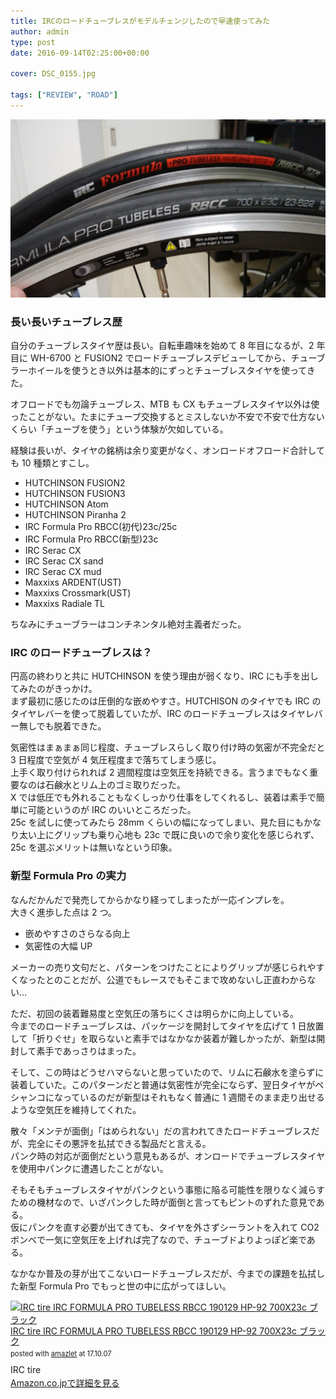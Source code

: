 ```yaml
---
title: IRCのロードチューブレスがモデルチェンジしたので早速使ってみた
author: admin
type: post
date: 2016-09-14T02:25:00+00:00

cover: DSC_0155.jpg

tags: ["REVIEW", "ROAD"]
---
```


![image](./DSC_0155.jpg)

### 長い長いチューブレス歴

自分のチューブレスタイヤ歴は長い。自転車趣味を始めて 8 年目になるが、2 年目に WH-6700 と FUSION2 でロードチューブレスデビューしてから、チューブラーホイールを使うとき以外は基本的にずっとチューブレスタイヤを使ってきた。

オフロードでも勿論チューブレス、MTB も CX もチューブレスタイヤ以外は使ったことがない。たまにチューブ交換するとミスしないか不安で不安で仕方ないくらい「チューブを使う」という体験が欠如している。

経験は長いが、タイヤの銘柄は余り変更がなく、オンロードオフロード合計しても 10 種類とすこし。

- HUTCHINSON FUSION2
- HUTCHINSON FUSION3
- HUTCHINSON Atom
- HUTCHINSON Piranha 2
- IRC Formula Pro RBCC(初代)23c/25c
- IRC Formula Pro RBCC(新型)23c
- IRC Serac CX
- IRC Serac CX sand
- IRC Serac CX mud
- Maxxixs ARDENT(UST)
- Maxxixs Crossmark(UST)
- Maxxixs Radiale TL

ちなみにチューブラーはコンチネンタル絶対主義者だった。

### IRC のロードチューブレスは？

円高の終わりと共に HUTCHINSON を使う理由が弱くなり、IRC にも手を出してみたのがきっかけ。  
まず最初に感じたのは圧倒的な嵌めやすさ。HUTCHISON のタイヤでも IRC のタイヤレバーを使って脱着していたが、IRC のロードチューブレスはタイヤレバー無しでも脱着できた。

気密性はまぁまぁ同じ程度、チューブレスらしく取り付け時の気密が不完全だと 3 日程度で空気が 4 気圧程度まで落ちてしまう感じ。  
上手く取り付けられれば 2 週間程度は空気圧を持続できる。言うまでもなく重要なのは石鹸水とリム上のゴミ取りだった。  
X では低圧でも外れることもなくしっかり仕事をしてくれるし、装着は素手で簡単に可能というのが IRC のいいところだった。  
25c を試しに使ってみたら 28mm くらいの幅になってしまい、見た目にもかなり太い上にグリップも乗り心地も 23c で既に良いので余り変化を感じられず、25c を選ぶメリットは無いなという印象。

### 新型 Formula Pro の実力

なんだかんだで発売してからかなり経ってしまったが一応インプレを。  
大きく進歩した点は 2 つ。

- 嵌めやすさのさらなる向上
- 気密性の大幅 UP

メーカーの売り文句だと、パターンをつけたことによりグリップが感じられやすくなったとのことだが、公道でもレースでもそこまで攻めないし正直わからない…

ただ、初回の装着難易度と空気圧の落ちにくさは明らかに向上している。  
今までのロードチューブレスは、パッケージを開封してタイヤを広げて 1 日放置して「折りぐせ」を取らないと素手ではなかなか装着が難しかったが、新型は開封して素手であっさりはまった。

そして、この時はどうせハマらないと思っていたので、リムに石鹸水を塗らずに装着していた。このパターンだと普通は気密性が完全にならず、翌日タイヤがペシャンコになっているのだが新型はそれもなく普通に 1 週間そのまま走り出せるような空気圧を維持してくれた。

散々「メンテが面倒」「はめられない」だの言われてきたロードチューブレスだが、完全にその悪評を払拭できる製品だと言える。  
パンク時の対応が面倒だという意見もあるが、オンロードでチューブレスタイヤを使用中パンクに遭遇したことがない。

そもそもチューブレスタイヤがパンクという事態に陥る可能性を限りなく減らすための機材なので、いざパンクした時が面倒と言ってもピントのずれた意見である。  
仮にパンクを直す必要が出てきても、タイヤを外さずシーラントを入れて CO2 ボンベで一気に空気圧を上げれば完了なので、チューブドよりよっぽど楽である。

なかなか普及の芽が出てこないロードチューブレスだが、今までの課題を払拭した新型 Formula Pro でもっと世の中に広がってほしい。

<div class="amazlet-box" style="margin-bottom:0px;"><div class="amazlet-image" style="float:left;margin:0px 12px 1px 0px;"><a href="http://www.amazon.co.jp/exec/obidos/ASIN/B01E6IS6XY/gensobunya-22/ref=nosim/" name="amazletlink" target="_blank"><img src="https://images-fe.ssl-images-amazon.com/images/I/311ZgFf3qWL._SL160_.jpg" alt="IRC tire IRC FORMULA PRO TUBELESS RBCC 190129 HP-92 700X23c ブラック" style="border: none;" /></a></div><div class="amazlet-info" style="line-height:120%; margin-bottom: 10px"><div class="amazlet-name" style="margin-bottom:10px;line-height:120%"><a href="http://www.amazon.co.jp/exec/obidos/ASIN/B01E6IS6XY/gensobunya-22/ref=nosim/" name="amazletlink" target="_blank">IRC tire IRC FORMULA PRO TUBELESS RBCC 190129 HP-92 700X23c ブラック</a><div class="amazlet-powered-date" style="font-size:80%;margin-top:5px;line-height:120%">posted with <a href="http://www.amazlet.com/" title="amazlet" target="_blank">amazlet</a> at 17.10.07</div></div><div class="amazlet-detail">IRC tire <br /></div><div class="amazlet-sub-info" style="float: left;"><div class="amazlet-link" style="margin-top: 5px"><a href="http://www.amazon.co.jp/exec/obidos/ASIN/B01E6IS6XY/gensobunya-22/ref=nosim/" name="amazletlink" target="_blank">Amazon.co.jpで詳細を見る</a></div></div></div><div class="amazlet-footer" style="clear: left"></div></div>
